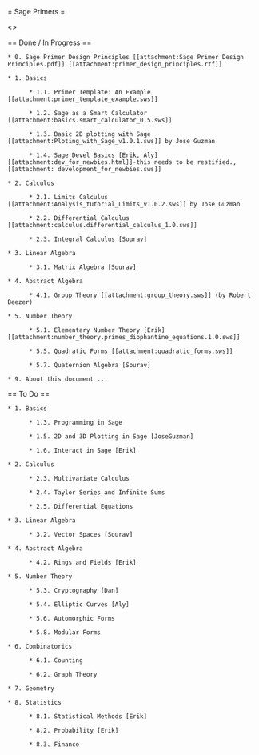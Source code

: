 = Sage Primers =

<<TableOfContents>>


== Done / In Progress ==

    * 0. Sage Primer Design Principles [[attachment:Sage Primer Design Principles.pdf]] [[attachment:primer_design_principles.rtf]]

    * 1. Basics

          * 1.1. Primer Template: An Example [[attachment:primer_template_example.sws]] 

          * 1.2. Sage as a Smart Calculator [[attachment:basics.smart_calculator_0.5.sws]]

          * 1.3. Basic 2D plotting with Sage [[attachment:Ploting_with_Sage_v1.0.1.sws]] by Jose Guzman

          * 1.4. Sage Devel Basics [Erik, Aly] [[attachment:dev_for_newbies.html]]-this needs to be restified., [[attachment: development_for_newbies.sws]]

    * 2. Calculus

          * 2.1. Limits Calculus [[attachment:Analysis_tutorial_Limits_v1.0.2.sws]] by Jose Guzman

          * 2.2. Differential Calculus [[attachment:calculus.differential_calculus_1.0.sws]]

          * 2.3. Integral Calculus [Sourav]

    * 3. Linear Algebra

          * 3.1. Matrix Algebra [Sourav]

    * 4. Abstract Algebra

          * 4.1. Group Theory [[attachment:group_theory.sws]] (by Robert Beezer)

    * 5. Number Theory

          * 5.1. Elementary Number Theory [Erik] [[attachment:number_theory.primes_diophantine_equations.1.0.sws]]

          * 5.5. Quadratic Forms [[attachment:quadratic_forms.sws]]

          * 5.7. Quaternion Algebra [Sourav]

    * 9. About this document ...



== To Do ==

    * 1. Basics

          * 1.3. Programming in Sage

          * 1.5. 2D and 3D Plotting in Sage [JoseGuzman]

          * 1.6. Interact in Sage [Erik]

    * 2. Calculus

          * 2.3. Multivariate Calculus

          * 2.4. Taylor Series and Infinite Sums

          * 2.5. Differential Equations 

    * 3. Linear Algebra

          * 3.2. Vector Spaces [Sourav]

    * 4. Abstract Algebra

          * 4.2. Rings and Fields [Erik]

    * 5. Number Theory

          * 5.3. Cryptography [Dan]

          * 5.4. Elliptic Curves [Aly]

          * 5.6. Automorphic Forms 

          * 5.8. Modular Forms 

    * 6. Combinatorics

          * 6.1. Counting

          * 6.2. Graph Theory 

    * 7. Geometry

    * 8. Statistics

          * 8.1. Statistical Methods [Erik]

          * 8.2. Probability [Erik]

          * 8.3. Finance 
